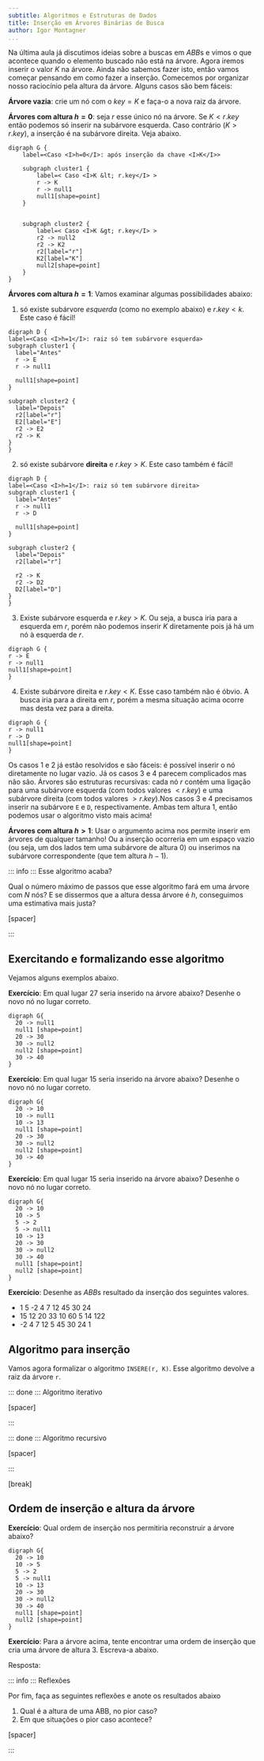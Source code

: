 ```yaml
---
subtitle: Algoritmos e Estruturas de Dados
title: Inserção em Árvores Binárias de Busca 
author: Igor Montagner
...
```


Na última aula já discutimos ideias sobre a buscas em *ABB*s e vimos o que acontece quando o elemento buscado não está na árvore. Agora iremos inserir o valor $K$ na árvore. Ainda não sabemos fazer isto, então vamos começar pensando em como fazer a inserção. Comecemos por organizar nosso raciocínio pela altura da árvore. Alguns casos são bem fáceis:
 
**Árvore vazia**: crie um nó com o $key=K$ e faça-o a nova raiz da árvore. 

**Árvores com altura $h=0$**: seja $r$ esse único nó na árvore. Se $K < r.key$ então podemos só inserir na subárvore esquerda. Caso contrário ($K > r.key$), a inserção é na subárvore direita. Veja abaixo.

``` {.graphviz width=40%}
digraph G {
    label=<Caso <I>h=0</I>: após inserção da chave <I>K</I>>

    subgraph cluster1 {
        label=< Caso <I>K &lt; r.key</I> > 
        r -> K
        r -> null1
        null1[shape=point]
    }
    

    subgraph cluster2 {
        label=< Caso <I>K &gt; r.key</I> >
        r2 -> null2
        r2 -> K2
        r2[label="r"]
        K2[label="K"]
        null2[shape=point]       
    }
}
```


**Árvores com altura $h=1$**: Vamos examinar algumas possibilidades abaixo:

1. só existe subárvore *esquerda* (como no exemplo abaixo) e $r.key < k$. Este caso é fácil!

``` {.graphviz width=40%}
digraph D { 
label=<Caso <I>h=1</I>: raiz só tem subárvore esquerda>
subgraph cluster1 {
  label="Antes"
  r -> E
  r -> null1

  null1[shape=point]
}

subgraph cluster2 {
  label="Depois"
  r2[label="r"]
  E2[label="E"]
  r2 -> E2
  r2 -> K
}  
}
```

2. só existe subárvore **direita** e $r.key > K$. Este caso também é fácil!

``` {.graphviz width=40%}
digraph D { 
label=<Caso <I>h=1</I>: raiz só tem subárvore direita>
subgraph cluster1 {
  label="Antes"
  r -> null1
  r -> D

  null1[shape=point]
}

subgraph cluster2 {
  label="Depois"
  r2[label="r"]
  
  r2 -> K
  r2 -> D2
  D2[label="D"]
}  
}
```

3. Existe subárvore esquerda e $r.key > K$. Ou seja, a busca iria para a esquerda em $r$, porém não podemos inserir $K$ diretamente pois já há um nó à esquerda de $r$. 

``` {.graphviz width=15%}
digraph G {
r -> E
r -> null1
null1[shape=point]
}
```

4. Existe subárvore direita e $r.key < K$. Esse caso também não é óbvio. A busca iria para a direita em $r$, porém a mesma situação acima ocorre mas desta vez para a direita. 

``` {.graphviz width=15%}
digraph G {
r -> null1
r -> D
null1[shape=point]
}
```

Os casos 1 e 2 já estão resolvidos e são fáceis: é possível inserir o nó diretamente no lugar vazio. Já os casos 3 e 4 parecem complicados mas não são. Árvores são estruturas recursivas: cada nó $r$ contém uma ligação para uma subárvore esquerda (com todos valores $< r.key$) e uma subárvore direita (com todos valores $> r.key$).Nos casos 3 e 4 precisamos inserir na subárvore `E` e `D`, respectivamente. Ambas tem altura 1, então podemos usar o algoritmo visto mais acima!  


**Árvores com altura $h > 1$**: Usar o argumento acima nos permite inserir em árvores de qualquer tamanho! Ou a inserção ocorreria em um espaço vazio (ou seja, um dos lados tem uma subárvore de altura 0) ou inserimos na subárvore correspondente (que tem altura $h-1$).

::: info :::
Esse algoritmo acaba?

Qual o número máximo de passos que esse algoritmo fará em uma árvore com $N$ nós? E se dissermos que a altura dessa árvore é $h$, conseguimos uma estimativa mais justa?

[spacer]

:::



## Exercitando e formalizando esse algoritmo

Vejamos alguns exemplos abaixo. 

**Exercício**: Em qual lugar $27$ seria inserido na árvore abaixo? Desenhe o novo nó no lugar correto. 

```{.graphviz width=30%}
digraph G{
  20 -> null1
  null1 [shape=point]
  20 -> 30
  30 -> null2 
  null2 [shape=point]
  30 -> 40
}
```

**Exercício**: Em qual lugar $15$ seria inserido na árvore abaixo? Desenhe o novo nó no lugar correto. 

```{.graphviz width=35%}
digraph G{
  20 -> 10
  10 -> null1
  10 -> 13
  null1 [shape=point]
  20 -> 30
  30 -> null2 
  null2 [shape=point]
  30 -> 40
}
```


**Exercício**: Em qual lugar $15$ seria inserido na árvore abaixo? Desenhe o novo nó no lugar correto. 

```{.graphviz width=35%}
digraph G{
  20 -> 10
  10 -> 5
  5 -> 2
  5 -> null1
  10 -> 13
  20 -> 30
  30 -> null2 
  30 -> 40
  null1 [shape=point]
  null2 [shape=point]
}
```

**Exercício**: Desenhe as *ABB*s resultado da inserção dos seguintes valores.

- 1 5 -2 4 7 12 45 30 24
- 15 12 20 33 10 60 5 14 122
- -2 4 7 12 5  45 30 24 1



## Algoritmo para inserção

Vamos agora formalizar o algoritmo `INSERE(r, K)`. Esse algoritmo devolve a raiz da árvore `r`.

::: done :::
Algoritmo iterativo

[spacer]

:::

::: done :::
Algoritmo recursivo

[spacer]

:::

[break]

## Ordem de inserção e altura da árvore

**Exercício**: Qual ordem de inserção nos permitiria reconstruir a árvore abaixo?

```{.graphviz width=40%}
digraph G{
  20 -> 10
  10 -> 5
  5 -> 2
  5 -> null1
  10 -> 13
  20 -> 30
  30 -> null2 
  30 -> 40
  null1 [shape=point]
  null2 [shape=point]
}
```

**Exercício**: Para a árvore acima, tente encontrar uma ordem de inserção que cria uma árvore de altura 3. Escreva-a abaixo.

Resposta: 

::: info :::
Reflexões

Por fim, faça as seguintes reflexões e anote os resultados abaixo

1. Qual é a altura de uma ABB, no pior caso?
2. Em que situações o pior caso acontece?

[spacer]

:::


